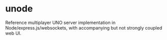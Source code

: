 # unode
Reference multiplayer UNO server implementation in Node/express.js/websockets, with accompanying but not strongly coupled web UI.
